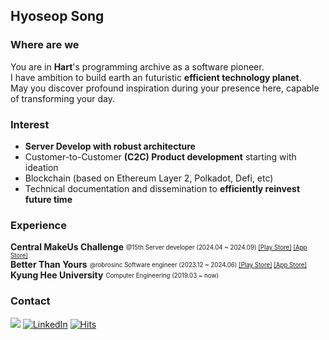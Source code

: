 ## Hyoseop Song

### Where are we
You are in **Hart**'s programming archive as a software pioneer.  
I have ambition to build earth an futuristic **efficient technology planet**.  
May you discover profound inspiration during your presence here, capable of transforming your day.

### Interest
- **Server Develop with robust architecture** 
- Customer-to-Customer **(C2C) Product development** starting with ideation
- Blockchain (based on Ethereum Layer 2, Polkadot, Defi, etc)
- Technical documentation and dissemination to **efficiently reinvest future time**
  
### Experience
**Central MakeUs Challenge** <sub><sup>@15th Server developer (2024.04 ~ 2024.09) [[Play Store]](https://play.google.com/store/apps/details?id=com.easyhz.noffice.release) [[App Store]](https://apps.apple.com/us/app/noffice-%EB%85%B8%ED%94%BC%EC%8A%A4/id6529546973)</sup></sub>  
**Better Than Yours** <sub><sup>@robrosinc Software engineer (2023.12 ~ 2024.06) [[Play Store]](https://play.google.com/store/apps/details?id=com.robros.ownz) [[App Store]](https://apps.apple.com/kr/app/%EB%B2%A0%EB%9F%AC%EB%8C%84%EC%9C%A0%EC%96%B4%EC%8A%A4/id1661881287)</sup></sub>      
**Kyung Hee University** <sub><sup>Computer Engineering (2019.03 ~ now)</sup></sub>

### Contact
<a href="mailto:lvsy@proton.me"><img src="https://img.shields.io/badge/ProtonMail-8B89CC?style=flat&logo=protonmail&logoColor=&link=mailto:lvsy@proton.me"/></a>
[![LinkedIn](https://img.shields.io/badge/LinkedIn-%230077B5.svg?style=flat&logo=linkedin&logoColor=white&link=https://www.linkedin.com/in/hyoseop-song)](https://www.linkedin.com/in/hyoseop-song) [![Hits](https://hits.seeyoufarm.com/api/count/incr/badge.svg?url=https%3A%2F%2Fgithub.com%2Floveysuby&count_bg=%2353E1C7&title_bg=%23555555&icon=&icon_color=%23E7E7E7&title=hits&edge_flat=false)](https://hits.seeyoufarm.com)
